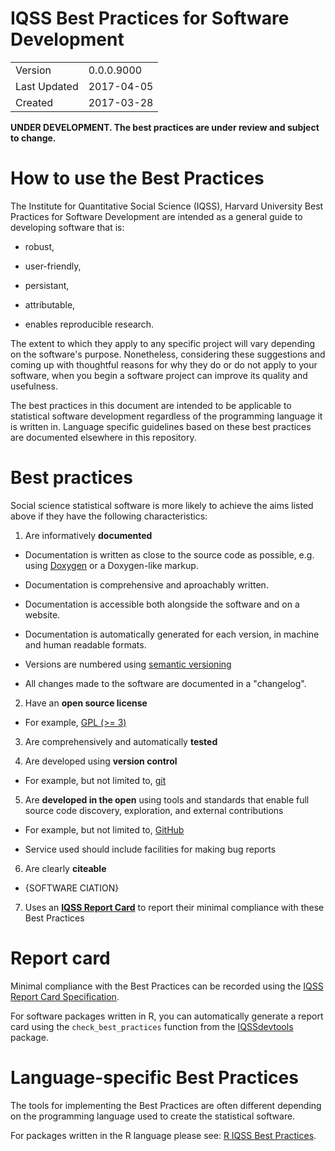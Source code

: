 # IQSS Best Practices for Software Development

|              |                     |
| ------------ | ------------------- |
| Version      | 0.0.0.9000          |
| Last Updated | 2017-04-05          |
| Created      | 2017-03-28          |

**UNDER DEVELOPMENT. The best practices are under review and subject to change.**

# How to use the Best Practices

The Institute for Quantitative Social Science (IQSS), Harvard University Best Practices for Software Development are intended as a general guide to developing software that is:

-   robust,

-   user-friendly,

-   persistant,

-   attributable,

-   enables reproducible research.

The extent to which they apply to any specific project will vary depending on the software's purpose. Nonetheless, considering these suggestions and coming up with thoughtful reasons for why they do or do not apply to your software, when you begin a software project can improve its quality and usefulness.

The best practices in this document are intended to be applicable to statistical software development regardless of the programming language it is written in. Language specific guidelines based on these best practices are documented elsewhere in this repository.

# Best practices

Social science statistical software is more likely to achieve the aims listed above if they have the following characteristics:

1.  Are informatively **documented**

-   Documentation is written as close to the source code as possible, e.g. using [Doxygen](http://www.stack.nl/~dimitri/doxygen/) or a Doxygen-like markup.

-   Documentation is comprehensive and aproachably written.

-   Documentation is accessible both alongside the software and on a website.

-   Documentation is automatically generated for each version, in machine and human readable formats.

-   Versions are numbered using [semantic versioning](http://semver.org/.)

-   All changes made to the software are documented in a "changelog".

2.  Have an **open source license**

-   For example, [GPL (>= 3)](https://www.gnu.org/licenses/gpl-3.0.en.html)

3.  Are comprehensively and automatically **tested**

4.  Are developed using **version control**

-   For example, but not limited to, [git](https://git-scm.com/)

5.  Are **developed in the open** using tools and standards that enable full source code discovery, exploration, and external contributions

-   For example, but not limited to, [GitHub](https://github.com/)

-   Service used should include facilities for making bug reports

6.  Are clearly **citeable**

-   {SOFTWARE CIATION}

7.  Uses an [**IQSS Report Card**](report_card/iqss_report_card_spec.md) to report their minimal compliance with these Best Practices

# Report card

Minimal compliance with the Best Practices can be recorded using the [IQSS Report Card Specification](report_card/iqss_report_card_spec.md).

For software packages written in R, you can automatically generate a report card using the `check_best_practices` function from the [IQSSdevtools](IQSSdevtools) package.

# Language-specific Best Practices

The tools for implementing the Best Practices are often different depending on the programming language used to create the statistical software.

For packages written in the R language please see: [R IQSS Best Practices](best_practices_per_language/r_best_practices.md).
